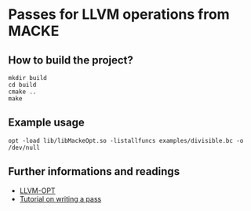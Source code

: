# Passes for LLVM operations from MACKE


## How to build the project?

```
mkdir build
cd build
cmake ..
make
```


## Example usage
```
opt -load lib/libMackeOpt.so -listallfuncs examples/divisible.bc -o /dev/null
```


## Further informations and readings

* [LLVM-OPT](http://llvm.org/docs/CommandGuide/opt.html)
* [Tutorial on writing a pass](http://llvm.org/docs/WritingAnLLVMPass.html)
